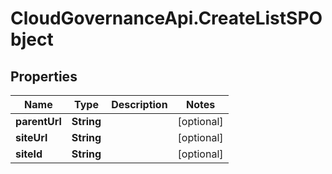 # CloudGovernanceApi.CreateListSPObject

## Properties

Name | Type | Description | Notes
------------ | ------------- | ------------- | -------------
**parentUrl** | **String** |  | [optional] 
**siteUrl** | **String** |  | [optional] 
**siteId** | **String** |  | [optional] 


